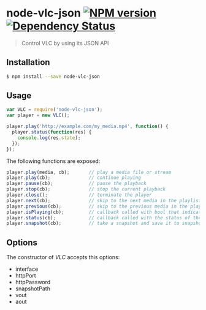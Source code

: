# node-vlc-json [![NPM version][npm-image]][npm-url] [![Dependency Status][daviddm-image]][daviddm-url]
> Control VLC by using its JSON API

## Installation

```sh
$ npm install --save node-vlc-json
```

## Usage

```js
var VLC = require('node-vlc-json');
var player = new VLC();

player.play('http://example.com/my_media.mp4', function() {
  player.status(function(res) {
    console.log(res.state);
  });
});
```

The following functions are exposed:

```js
player.play(media, cb);       // play a media file or stream
player.play(cb);              // continue playing
player.pause(cb);             // pause the playback
player.stop(cb);              // stop the current playback
player.close();               // terminate the player
player.next(cb);              // skip to the next media in the playlist
player.previous(cb);          // skip to the previous media in the playlist
player.isPlaying(cb);         // callback called with bool that indicates the playback state
player.status(cb);            // callback called with the status of the VLC player
player.snapshot(cb);          // take a snapshot and save it to snapshotPath
```

## Options
The constructor of *VLC* accepts this options:
- interface
- httpPort
- httpPassword
- snapshotPath
- vout
- aout

[npm-image]: https://badge.fury.io/js/node-vlc-json.svg
[npm-url]: https://npmjs.org/package/node-vlc-json
[travis-image]: https://travis-ci.org/donothingloop/node-vlc-json.svg?branch=master
[travis-url]: https://travis-ci.org/donothingloop/node-vlc-json
[daviddm-image]: https://david-dm.org/donothingloop/node-vlc-json.svg?theme=shields.io
[daviddm-url]: https://david-dm.org/donothingloop/node-vlc-json
